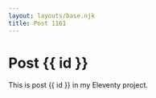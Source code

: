 ```yaml
---
layout: layouts/base.njk
title: Post 1161
---
```


# Post {{ id }}

This is post {{ id }} in my Eleventy project.
